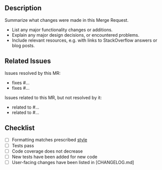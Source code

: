 ## Description

Summarize what changes were made in this Merge Request.
- List any major functionality changes or additions.
- Explain any major design decisions, or encountered problems.
- Include relevant resources, e.g. with links to StackOverflow answers or blog posts.

## Related Issues

Issues resolved by this MR:
- fixes #...
- fixes #...

Issues related to this MR, but not resolved by it:
- related to #...
- related to #...

## Checklist

- [ ] Formatting matches prescribed [style](https://gitlab.tudelft.nl/demoses/annular/-/blob/main/README.dev.md?ref_type=heads)
- [ ] Tests pass
- [ ] Code coverage does not decrease
- [ ] New tests have been added for new code
- [ ] User-facing changes have been listed in [CHANGELOG.md]
